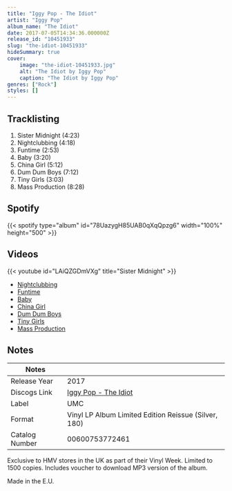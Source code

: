 ```yaml
---
title: "Iggy Pop - The Idiot"
artist: "Iggy Pop"
album_name: "The Idiot"
date: 2017-07-05T14:34:36.000000Z
release_id: "10451933"
slug: "the-idiot-10451933"
hideSummary: true
cover:
    image: "the-idiot-10451933.jpg"
    alt: "The Idiot by Iggy Pop"
    caption: "The Idiot by Iggy Pop"
genres: ["Rock"]
styles: []
---
```


## Tracklisting
1. Sister Midnight (4:23)
2. Nightclubbing (4:18)
3. Funtime (2:53)
4. Baby (3:20)
5. China Girl (5:12)
6. Dum Dum Boys (7:12)
7. Tiny Girls (3:03)
8. Mass Production (8:28)


## Spotify
{{< spotify type="album" id="78UazygH85UAB0qXqQpzg6" width="100%" height="500" >}}



## Videos
{{< youtube id="LAiQZGDmVXg" title="Sister Midnight" >}}
- [Nightclubbing](https://www.youtube.com/watch?v=EpECxEO4uZM)
- [Funtime](https://www.youtube.com/watch?v=DDYatCwJvCA)
- [Baby](https://www.youtube.com/watch?v=nU3EyAYg4t4)
- [China Girl](https://www.youtube.com/watch?v=slU0PSJedbU)
- [Dum Dum Boys](https://www.youtube.com/watch?v=12Uks7c0G8c)
- [Tiny Girls](https://www.youtube.com/watch?v=80BN9xWkRsQ)
- [Mass Production](https://www.youtube.com/watch?v=CmmlxVlUz7Y)

## Notes
| Notes          |             |
| ---------------| ----------- |
| Release Year   | 2017 |
| Discogs Link   | [Iggy Pop - The Idiot](https://www.discogs.com/release/10451933-Iggy-Pop-The-Idiot) |
| Label          | UMC |
| Format         | Vinyl LP Album Limited Edition Reissue (Silver, 180) |
| Catalog Number | 00600753772461 |

Exclusive to HMV stores in the UK as part of their Vinyl Week. Limited to 1500 copies. Includes voucher to download MP3 version of the album.

Made in the E.U.
